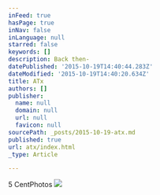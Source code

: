 ```yaml
---
inFeed: true
hasPage: true
inNav: false
inLanguage: null
starred: false
keywords: []
description: Back then-
datePublished: '2015-10-19T14:40:44.283Z'
dateModified: '2015-10-19T14:40:20.634Z'
title: ATx
authors: []
publisher:
  name: null
  domain: null
  url: null
  favicon: null
sourcePath: _posts/2015-10-19-atx.md
published: true
url: atx/index.html
_type: Article

---
```

5 CentPhotos
![](https://the-grid-user-content.s3-us-west-2.amazonaws.com/7323a5f2-7d84-4cac-9b21-5cd133883a09.jpg)